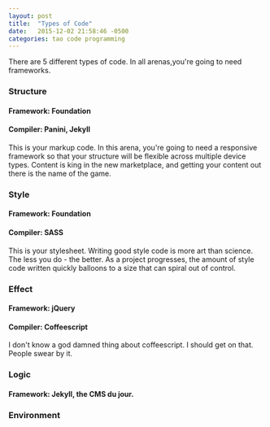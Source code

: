 ```yaml
---
layout: post
title:  "Types of Code"
date:   2015-12-02 21:58:46 -0500
categories: tao code programming
---
```


There are 5 different types of code. In all arenas,you're going to need frameworks.

### Structure

#### Framework: Foundation

#### Compiler: Panini, Jekyll

This is your markup code. In this arena, you're going to need a responsive framework so that your structure will be flexible across multiple device types. Content is king in the new marketplace, and getting your content out there is the name of the game.

### Style

#### Framework: Foundation

#### Compiler: SASS

This is your stylesheet. Writing good style code is more art than science. The less you do - the better. As a project progresses, the amount of style code written quickly balloons to a size that can spiral out of control.

### Effect

#### Framework: jQuery

#### Compiler: Coffeescript

I don't know a god damned thing about coffeescript. I should get on that. People swear by it.

### Logic

#### Framework: Jekyll, the CMS du jour.

### Environment